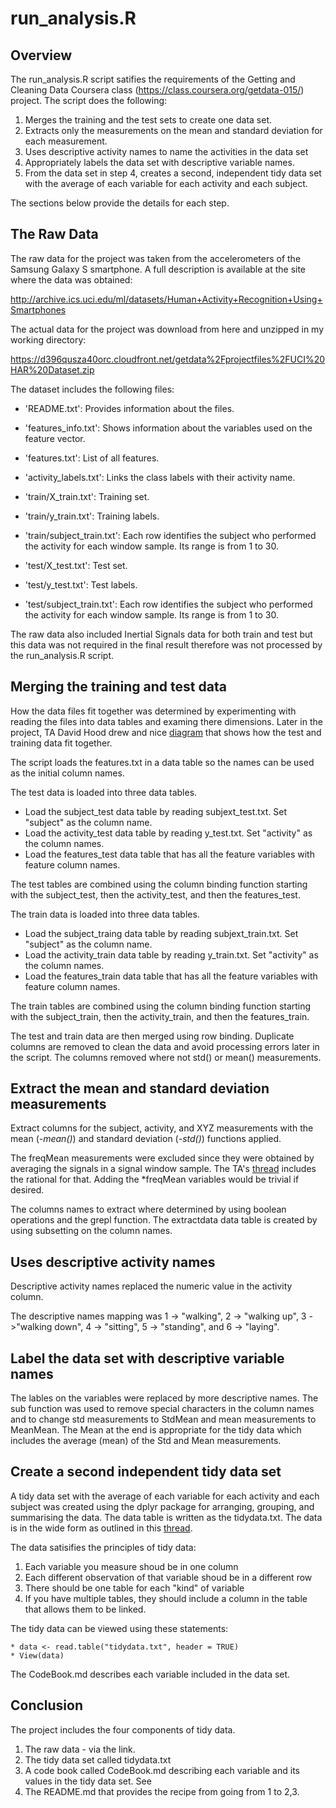 run_analysis.R
==============

Overview
--------

The run_analysis.R script satifies the requirements of the Getting and Cleaning Data Coursera class (https://class.coursera.org/getdata-015/) project.  The script does the following:

1. Merges the training and the test sets to create one data set.
2. Extracts only the measurements on the mean and standard deviation for each measurement. 
3. Uses descriptive activity names to name the activities in the data set
4. Appropriately labels the data set with descriptive variable names. 
5. From the data set in step 4, creates a second, independent tidy data set with the average of each variable for each activity and each subject.

The sections below provide the details for each step.

The Raw Data
------------

The raw data for the project was taken from the accelerometers of the Samsung Galaxy S 
smartphone.  A full description is available at the site where the data was obtained:

http://archive.ics.uci.edu/ml/datasets/Human+Activity+Recognition+Using+Smartphones

The actual data for the project was download from here and unzipped in my working directory:

https://d396qusza40orc.cloudfront.net/getdata%2Fprojectfiles%2FUCI%20HAR%20Dataset.zip 

The dataset includes the following files:

- 'README.txt': Provides information about the files.

- 'features_info.txt': Shows information about the variables used on the feature vector.

- 'features.txt': List of all features.

- 'activity_labels.txt': Links the class labels with their activity name.

- 'train/X_train.txt': Training set.

- 'train/y_train.txt': Training labels.

- 'train/subject_train.txt': Each row identifies the subject who performed the activity for each window sample. Its range is from 1 to 30. 

- 'test/X_test.txt': Test set.

- 'test/y_test.txt': Test labels.

- 'test/subject_train.txt': Each row identifies the subject who performed the activity for each window sample. Its range is from 1 to 30. 

The raw data also included Inertial Signals data for both train and test but this data was 
not required in the final result therefore was not processed by the run_analysis.R script.


Merging the training and test data
----------------------------------

How the data files fit together was determined by experimenting with reading the 
files into data tables and examing there dimensions.  Later in the project, 
TA David Hood drew and nice [diagram](https://class.coursera.org/getdata-015/forum/thread?thread_id=112#comment-276) that shows how the test and training data fit together.

The script loads the features.txt in a data table so the names can be used as the 
initial column names.  

The test data is loaded into three data tables.

- Load the subject_test data table by reading subjext_test.txt. Set "subject" as the column name.
- Load the activity_test data table by reading y_test.txt. Set "activity" as the column names.
- Load the features_test data table that has all the feature variables with feature column names.

The test tables are combined using the column binding function starting with the 
subject_test, then the activity_test, and then the features_test.

The train data is loaded into three data tables.

- Load the subject_traing data table by reading subjext_train.txt. Set "subject" as the column name.
- Load the activity_train data table by reading y_train.txt. Set "activity" as the column names.
- Load the features_train data table that has all the feature variables with feature column names.

The train tables are combined using the column binding function starting with the 
subject_train, then the activity_train, and then the features_train.

The test and train data are then merged using row binding.  Duplicate columns are removed to clean the data and avoid processing errors later in the script.   The columns removed where not std() or mean() measurements.
    
Extract the mean and standard deviation measurements 
-----------------------------------------------------

Extract columns for the subject, activity, and XYZ measurements with the 
mean (*-mean()*) and standard deviation (*-std()*) functions applied.  

The freqMean measurements were excluded since they were obtained by averaging the signals 
in a signal window sample. The TA's [thread](https://class.coursera.org/getdata-015/forum/thread?thread_id=26) includes the rational for that.  Adding the *freqMean variables 
would be trivial if desired.   

The columns names to extract where determined by using boolean operations and 
the grepl function.   The extractdata data table is created by using subsetting on the 
column names. 

Uses descriptive activity names
-------------------------------

Descriptive activity names replaced the numeric value in the activity column.   

The descriptive names mapping was 1 -> "walking", 2 -> "walking up", 3 ->"walking down", 
4 -> "sitting", 5 -> "standing", and 6 -> "laying".


Label the data set with descriptive variable names
--------------------------------------------------

The lables on the variables were replaced by more descriptive names.  The sub function was 
used to remove special characters in the column names and to change std measurements to 
StdMean and mean measurements to MeanMean.  The Mean at the end is appropriate for the tidy
data which includes the average (mean) of the Std and Mean measurements. 

    
Create a second independent tidy data set
-----------------------------------------

A tidy data set with the average of each variable for each activity and each subject was 
created using the dplyr package for arranging, grouping, and summarising the data.  The 
data table is written as the tidydata.txt.   The data is in the wide form as outlined in 
this [thread](https://class.coursera.org/getdata-015/forum/thread?thread_id=27).  

The data satisifies the principles of tidy data:

1. Each variable you measure shoud be in one column
2. Each different observation of that variable shoud be in a different row
3. There should be one table for each "kind" of variable
4. If you have multiple tables, they should include a column in the table
that allows them to be linked. 

The tidy data can be viewed using these statements:

    * data <- read.table("tidydata.txt", header = TRUE)
    * View(data)

The CodeBook.md describes each variable included in the data set. 

Conclusion
----------

The project includes the four components of tidy data. 

1. The raw data - via the link. 
2. The tidy data set called tidydata.txt 
3. A code book called CodeBook.md describing each variable and its values in the tidy data set.  See 
4. The README.md that provides the recipe from going from 1 to 2,3.
